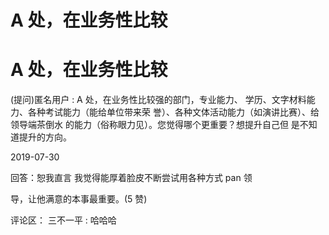 # A 处，在业务性比较

# A 处，在业务性比较

(提问)匿名用户 : A 处，在业务性比较强的部门，专业能力、 学历、文字材料能力、各种考试能力（能给单位带来荣 誉）、各种文体活动能力（如演讲比赛）、给领导端茶倒水 的能力（俗称眼力见）。您觉得哪个更重要？想提升自己但 是不知道提升的方向。

2019-07-30

回答：恕我直言 我觉得能厚着脸皮不断尝试用各种方式 pan 领

导，让他满意的本事最重要。(5 赞)

评论区： 三不一平 : 哈哈哈